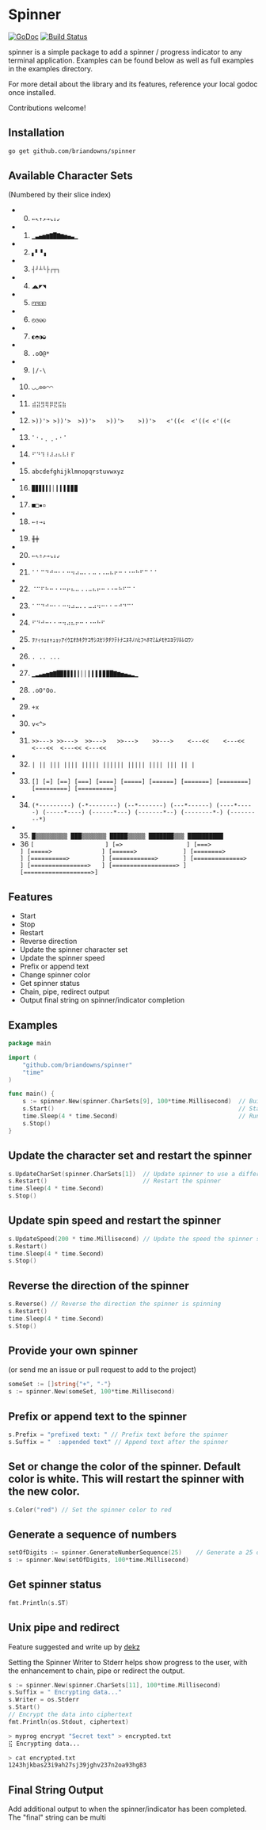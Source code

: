 # Spinner

[![GoDoc](https://godoc.org/github.com/briandowns/spinner?status.svg)](https://godoc.org/github.com/briandowns/spinner) [![Build Status](https://travis-ci.org/briandowns/spinner.svg?branch=master)](https://travis-ci.org/briandowns/spinner)

spinner is a simple package to add a spinner / progress indicator to any terminal application. Examples can be found below as well as full examples in the examples directory.

For more detail about the library and its features, reference your local godoc once installed.

Contributions welcome!

## Installation

```bash
go get github.com/briandowns/spinner
```

## Available Character Sets
(Numbered by their slice index)

* 0. ```←↖↑↗→↘↓↙```
* 1. ```▁▃▄▅▆▇█▇▆▅▄▃▁```
* 2. ```▖▘▝▗```
* 3. ```┤┘┴└├┌┬┐```
* 4. ```◢◣◤◥```
* 5. ```◰◳◲◱```
* 6. ```◴◷◶◵```
* 7. ```◐◓◑◒```
* 8. ```.oO@*```
* 9. ```|/-\```
* 10. ```◡◡⊙⊙◠◠```
* 11. ```⣾⣽⣻⢿⡿⣟⣯⣷```
* 12. ```>))'> >))'>  >))'>   >))'>    >))'>   <'((<  <'((< <'((<```
* 13. ```⠁⠂⠄⡀⢀⠠⠐⠈```
* 14. ```⠋⠙⠹⠸⠼⠴⠦⠧⠇⠏```
* 15. ```abcdefghijklmnopqrstuvwxyz```
* 16. ```▉▊▋▌▍▎▏▎▍▌▋▊▉```
* 17. ```■□▪▫```
* 18. ```←↑→↓```
* 19. ```╫╪```
* 20. ```⇐⇖⇑⇗⇒⇘⇓⇙```
* 21. ```⠁⠁⠉⠙⠚⠒⠂⠂⠒⠲⠴⠤⠄⠄⠤⠠⠠⠤⠦⠖⠒⠐⠐⠒⠓⠋⠉⠈⠈```
* 22. ```⠈⠉⠋⠓⠒⠐⠐⠒⠖⠦⠤⠠⠠⠤⠦⠖⠒⠐⠐⠒⠓⠋⠉⠈```
* 23. ```⠁⠉⠙⠚⠒⠂⠂⠒⠲⠴⠤⠄⠄⠤⠴⠲⠒⠂⠂⠒⠚⠙⠉⠁```
* 24. ```⠋⠙⠚⠒⠂⠂⠒⠲⠴⠦⠖⠒⠐⠐⠒⠓⠋```
* 25. ```ｦｧｨｩｪｫｬｭｮｯｱｲｳｴｵｶｷｸｹｺｻｼｽｾｿﾀﾁﾂﾃﾄﾅﾆﾇﾈﾉﾊﾋﾌﾍﾎﾏﾐﾑﾒﾓﾔﾕﾖﾗﾘﾙﾚﾛﾜﾝ```
* 26. ```. .. ...```
* 27. ```▁▂▃▄▅▆▇█▉▊▋▌▍▎▏▏▎▍▌▋▊▉█▇▆▅▄▃▂▁```
* 28. ```.oO°Oo.```
* 29. ```+x```
* 30. ```v<^>```
* 31. ```>>---> >>--->  >>--->   >>--->    >>--->    <---<<    <---<<   <---<<  <---<< <---<<```
* 32. ```| || ||| |||| ||||| |||||| ||||| |||| ||| || |```
* 33. ```[] [=] [==] [===] [====] [=====] [======] [=======] [========] [=========] [==========]```
* 34. ```(*---------) (-*--------) (--*-------) (---*------) (----*-----) (-----*----) (------*---) (-------*--) (--------*-) (---------*)```
* 35. ```█▒▒▒▒▒▒▒▒▒ ███▒▒▒▒▒▒▒ █████▒▒▒▒▒ ███████▒▒▒ ██████████```
* 36 ```[                    ] [=>                  ] [===>                ] [=====>              ] [======>             ] [========>           ] [==========>         ] [============>       ] [==============>     ] [================>   ] [==================> ] [===================>]```

## Features

* Start
* Stop
* Restart
* Reverse direction
* Update the spinner character set
* Update the spinner speed
* Prefix or append text
* Change spinner color
* Get spinner status
* Chain, pipe, redirect output
* Output final string on spinner/indicator completion

## Examples

```Go
package main

import (
	"github.com/briandowns/spinner"
	"time"
)

func main() {
	s := spinner.New(spinner.CharSets[9], 100*time.Millisecond)  // Build our new spinner
	s.Start()                                                    // Start the spinner
	time.Sleep(4 * time.Second)                                  // Run for some time to simulate work
	s.Stop()
}
```

## Update the character set and restart the spinner

```Go
s.UpdateCharSet(spinner.CharSets[1])  // Update spinner to use a different character set
s.Restart()                           // Restart the spinner
time.Sleep(4 * time.Second)
s.Stop()
```

## Update spin speed and restart the spinner

```Go
s.UpdateSpeed(200 * time.Millisecond) // Update the speed the spinner spins at
s.Restart()
time.Sleep(4 * time.Second)
s.Stop()
```

## Reverse the direction of the spinner

```Go
s.Reverse() // Reverse the direction the spinner is spinning
s.Restart()
time.Sleep(4 * time.Second)
s.Stop()
```

## Provide your own spinner

(or send me an issue or pull request to add to the project)

```Go
someSet := []string{"+", "-"}
s := spinner.New(someSet, 100*time.Millisecond)
```

## Prefix or append text to the spinner

```Go
s.Prefix = "prefixed text: " // Prefix text before the spinner
s.Suffix = "  :appended text" // Append text after the spinner
```

## Set or change the color of the spinner.  Default color is white.  This will restart the spinner with the new color.

```Go
s.Color("red") // Set the spinner color to red
```

## Generate a sequence of numbers

```Go
setOfDigits := spinner.GenerateNumberSequence(25)    // Generate a 25 digit string of numbers
s := spinner.New(setOfDigits, 100*time.Millisecond)
```

## Get spinner status

```Go
fmt.Println(s.ST)
```

## Unix pipe and redirect

Feature suggested and write up by [dekz](https://github.com/dekz)

Setting the Spinner Writer to Stderr helps show progress to the user, with the enhancement to chain, pipe or redirect the output.

```go
s := spinner.New(spinner.CharSets[11], 100*time.Millisecond)
s.Suffix = " Encrypting data..."
s.Writer = os.Stderr
s.Start()
// Encrypt the data into ciphertext
fmt.Println(os.Stdout, ciphertext)
```

```sh
> myprog encrypt "Secret text" > encrypted.txt
⣯ Encrypting data...
```

```sh
> cat encrypted.txt
1243hjkbas23i9ah27sj39jghv237n2oa93hg83
```

## Final String Output

Add additional output to when the spinner/indicator has been completed. The "final" string can be multi
